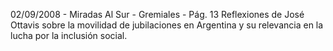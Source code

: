 02/09/2008 - Miradas Al Sur - Gremiales - Pág. 13
Reflexiones de José Ottavis sobre la movilidad de jubilaciones en Argentina y su relevancia en la lucha por la inclusión social.
